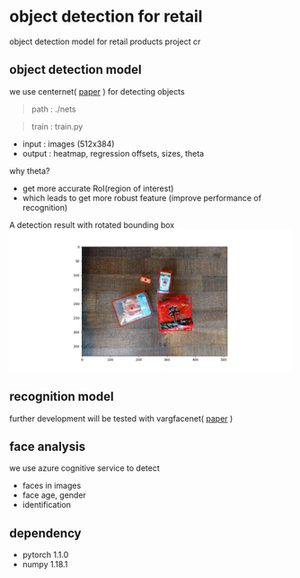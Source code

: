 # object detection for retail
object detection model for retail products
project cr

## object detection model
we use centernet( [paper](https://arxiv.org/pdf/1904.08189.pdf)  ) for detecting objects
> path  : ./nets

> train : train.py
* input  : images (512x384)
* output : heatmap, regression offsets, sizes, theta

why theta?
+ get more accurate RoI(region of interest)
+ which leads to get more robust feature (improve performance of recognition)

A detection result with rotated bounding box
![test](https://github.com/SeungyounShin/object_detection_for_retail/blob/master/resource/test.png?raw=true)

## recognition model
further development will be tested with vargfacenet( [paper](https://arxiv.org/abs/1910.04985) )

## face analysis
we use azure cognitive service to detect 
+ faces in images
+ face age, gender
+ identification

## dependency
+ pytorch 1.1.0
+ numpy 1.18.1
